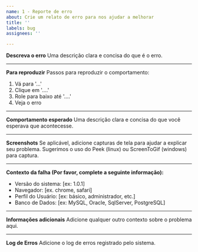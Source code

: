 ```yaml
---
name: 1 - Reporte de erro
about: Crie um relato de erro para nos ajudar a melhorar
title: ''
labels: bug
assignees: ''

---
```


**Descreva o erro**
Uma descrição clara e concisa do que é o erro.

-----

**Para reproduzir**
Passos para reproduzir o comportamento:
1. Vá para '...'
2. Clique em '....'
3. Role para baixo até '....'
4. Veja o erro

-----

**Comportamento esperado**
Uma descrição clara e concisa do que você esperava que acontecesse.

-----

**Screenshots**
Se aplicável, adicione capturas de tela para ajudar a explicar seu problema. Sugerimos o uso do Peek (linux) ou ScreenToGif (windows) para captura.

-----

**Contexto da falha (Por favor, complete a seguinte informação):**
 - Versão do sistema: [ex: 1.0.1]
 - Navegador: [ex. chrome, safari]
 - Perfil do Usuário: [ex: básico, administrador, etc.]
 - Banco de Dados: [ex: MySQL, Oracle, SqlServer, PostgreSQL] 

-----

**Informações adicionais**
Adicione qualquer outro contexto sobre o problema aqui.

-----
**Log de Erros**
Adicione o log de erros registrado pelo sistema.
